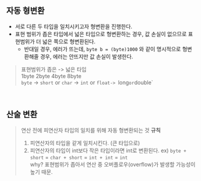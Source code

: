 ## 자동 형변환
- 서로 다른 두 타입을 일치시키고자 형변환을 진행한다.
- 표현 범위가 좁은 타입에서 넓은 타입으로 형변환하는 경우, 값 손실이 없으므로 표현범위가 더 넓은 쪽으로 형변환된다.
  - 반대일 경우, 에러가 뜨는데, `byte b = (byte)1000` 와 같이 명시적으로 형변환해줄 경우, 에러는 안뜨지만 값 손실이 발생한다.

> 표현범위가 좁은 -> 넓은 타입<br>
>  1byte           2byte              4byte             8byte    <br> 
> `byte` -> `short` or `char` -> `int` or `float-> `long` or `double`

<br>

## 산술 변환
> 연산 전에 피연산자 타입의 일치를 위해 자동 형변환되는 것
> **규칙**<br>
> 1. 피연산자의 타입을 같게 일치시킨다. (큰 타입으로)
> 2. 피연산자의 타입이 int보다 작은 타입이라면 int로 변환된다.   ex) `byte + short`  = `char + short` = `int + int` = `int`<br>
  why? 표현범위가 좁아서 연산 중 오버플로우(overflow)가 발생할 가능성이 높기 때문.
